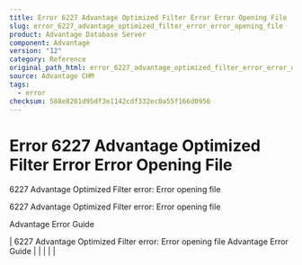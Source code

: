 ```yaml
---
title: Error 6227 Advantage Optimized Filter Error Error Opening File
slug: error_6227_advantage_optimized_filter_error_error_opening_file
product: Advantage Database Server
component: Advantage
version: "12"
category: Reference
original_path_html: error_6227_advantage_optimized_filter_error_error_opening_file.htm
source: Advantage CHM
tags:
  - error
checksum: 588e8201d95df3e1142cdf332ec0a55f166d0956
---
```


# Error 6227 Advantage Optimized Filter Error Error Opening File

6227 Advantage Optimized Filter error: Error opening file

6227 Advantage Optimized Filter error: Error opening file

Advantage Error Guide

| 6227 Advantage Optimized Filter error: Error opening file  Advantage Error Guide |  |  |  |  |
